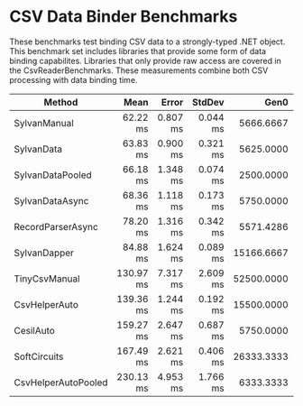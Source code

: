 # CSV Data Binder Benchmarks

These benchmarks test binding CSV data to a strongly-typed .NET object. 
This benchmark set includes libraries that provide some form of data binding capabilites.
Libraries that only provide raw access are covered in the CsvReaderBenchmarks.
These measurements combine both CSV processing with data binding time.

|              Method |      Mean |    Error |   StdDev |       Gen0 |      Gen1 |     Gen2 | Allocated |
|-------------------- |----------:|---------:|---------:|-----------:|----------:|---------:|----------:|
|        SylvanManual |  62.22 ms | 0.807 ms | 0.044 ms |  5666.6667 |         - |        - |  22.93 MB |
|          SylvanData |  63.83 ms | 0.900 ms | 0.321 ms |  5625.0000 |  125.0000 |        - |  22.93 MB |
|    SylvanDataPooled |  66.18 ms | 1.348 ms | 0.074 ms |  2500.0000 |  125.0000 |        - |  10.04 MB |
|     SylvanDataAsync |  68.36 ms | 1.118 ms | 0.173 ms |  5750.0000 |  125.0000 |        - |  22.96 MB |
|   RecordParserAsync |  78.20 ms | 1.316 ms | 0.342 ms |  5571.4286 |         - |        - |  22.24 MB |
|        SylvanDapper |  84.88 ms | 1.624 ms | 0.089 ms | 15166.6667 |  166.6667 |        - |  60.98 MB |
|       TinyCsvManual | 130.97 ms | 7.317 ms | 2.609 ms | 52500.0000 | 4250.0000 | 500.0000 | 228.56 MB |
|       CsvHelperAuto | 139.36 ms | 1.244 ms | 0.192 ms | 15500.0000 |         - |        - |  62.49 MB |
|           CesilAuto | 159.27 ms | 2.647 ms | 0.687 ms |  5750.0000 |         - |        - |  23.14 MB |
|        SoftCircuits | 167.49 ms | 2.621 ms | 0.406 ms | 26333.3333 |         - |        - |  105.4 MB |
| CsvHelperAutoPooled | 230.13 ms | 4.953 ms | 1.766 ms |  6333.3333 | 2000.0000 | 333.3333 |  46.56 MB |